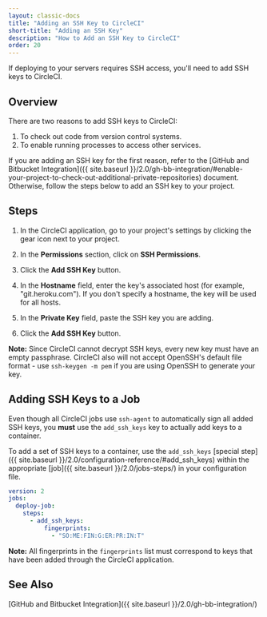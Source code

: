```yaml
---
layout: classic-docs
title: "Adding an SSH Key to CircleCI"
short-title: "Adding an SSH Key"
description: "How to Add an SSH Key to CircleCI"
order: 20
---
```


If deploying to your servers requires SSH access,
you'll need to add SSH keys to CircleCI.

## Overview

There are two reasons
to add SSH keys to CircleCI:

1. To check out code from version control systems.
2. To enable running processes to access other services.

If you are adding an SSH key for the first reason,
refer to the [GitHub and Bitbucket Integration]({{ site.baseurl }}/2.0/gh-bb-integration/#enable-your-project-to-check-out-additional-private-repositories) document.
Otherwise,
follow the steps below to add an SSH key to your project.

## Steps

1. In the CircleCI application,
go to your project's settings
by clicking the gear icon next to your project.

2. In the **Permissions** section,
click on **SSH Permissions**.

3. Click the **Add SSH Key** button.

4. In the **Hostname** field,
enter the key's associated host (for example, "git.heroku.com").
If you don't specify a hostname,
the key will be used for all hosts.

5. In the **Private Key** field,
paste the SSH key
you are adding.

6. Click the **Add SSH Key** button.

**Note:**
Since CircleCI cannot decrypt SSH keys,
every new key must have an empty passphrase.
CircleCI also will not accept OpenSSH's default file format - use `ssh-keygen -m pem` if you are using OpenSSH to generate your key.

## Adding SSH Keys to a Job

Even though all CircleCI jobs use `ssh-agent`
to automatically sign all added SSH keys,
you **must** use the `add_ssh_keys` key
to actually add keys to a container.

To add a set of SSH keys to a container,
use the `add_ssh_keys` [special step]({{ site.baseurl }}/2.0/configuration-reference/#add_ssh_keys)
within the appropriate [job]({{ site.baseurl }}/2.0/jobs-steps/)
in your configuration file.

```yaml
version: 2
jobs:
  deploy-job:
    steps:
      - add_ssh_keys:
          fingerprints:
            - "SO:ME:FIN:G:ER:PR:IN:T"
```

**Note:**
All fingerprints in the `fingerprints` list
must correspond to keys
that have been added through the CircleCI application.

## See Also

[GitHub and Bitbucket Integration]({{ site.baseurl }}/2.0/gh-bb-integration/)
